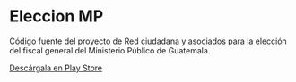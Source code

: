 # Eleccion MP
Código fuente del proyecto de Red ciudadana y asociados para la elección del fiscal general del Ministerio Público de Guatemala.

[Descárgala en Play Store](https://play.google.com/store/apps/details?id=eleccionmp.redciudadana.org.eleccionmp)

